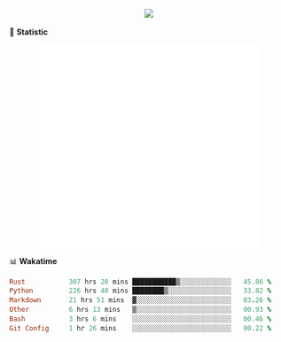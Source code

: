 <!-- https://github.com/DenverCoder1/readme-typing-svg -->
<p align="center">
<img src="https://readme-typing-svg.demolab.com?font=Orbitron&size=25&pause=1000&center=true&vCenter=true&random=false&width=600&lines=Welcome+to+my+GitHub+profile+page!" />


🌟 **Statistic**

<p align="center">
  <img width="400" align="top" src="https://github.com/fllesser/fllesser/blob/main/left.svg" />
  <img width="400" align="top" src="https://github.com/fllesser/fllesser/blob/main/right.svg" />
</p>


📊 **Wakatime**

<!--START_SECTION:waka-->

```ruby
Rust           307 hrs 20 mins ███████████▒░░░░░░░░░░░░░   45.86 %
Python         226 hrs 40 mins ████████▒░░░░░░░░░░░░░░░░   33.82 %
Markdown       21 hrs 51 mins  ▓░░░░░░░░░░░░░░░░░░░░░░░░   03.26 %
Other          6 hrs 13 mins   ▒░░░░░░░░░░░░░░░░░░░░░░░░   00.93 %
Bash           3 hrs 6 mins    ░░░░░░░░░░░░░░░░░░░░░░░░░   00.46 %
Git Config     1 hr 26 mins    ░░░░░░░░░░░░░░░░░░░░░░░░░   00.22 %
```

<!--END_SECTION:waka-->

